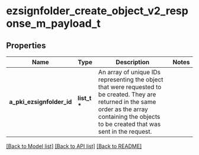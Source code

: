 # ezsignfolder_create_object_v2_response_m_payload_t

## Properties
Name | Type | Description | Notes
------------ | ------------- | ------------- | -------------
**a_pki_ezsignfolder_id** | **list_t \*** | An array of unique IDs representing the object that were requested to be created.  They are returned in the same order as the array containing the objects to be created that was sent in the request. | 

[[Back to Model list]](../README.md#documentation-for-models) [[Back to API list]](../README.md#documentation-for-api-endpoints) [[Back to README]](../README.md)


